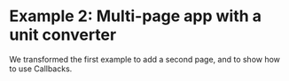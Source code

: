 # Example 2: Multi-page app with a unit converter

We transformed the first example to add a second page, and to show how to use Callbacks.